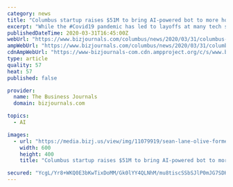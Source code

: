 ```yaml
---
category: news
title: "Columbus startup raises $51M to bring AI-powered bot to more hospitals"
excerpt: "While the #Covid19 pandemic has led to layoffs at many tech startups, this Columbus company just closed a $51M round to expand the reach of its AI-powered bot for administrative healthcare tasks."
publishedDateTime: 2020-03-31T16:45:00Z
webUrl: "https://www.bizjournals.com/columbus/news/2020/03/31/columbus-startup-raises-51m-to-bring-ai-powered.html"
ampWebUrl: "https://www.bizjournals.com/columbus/news/2020/03/31/columbus-startup-raises-51m-to-bring-ai-powered.amp.html"
cdnAmpWebUrl: "https://www-bizjournals-com.cdn.ampproject.org/c/s/www.bizjournals.com/columbus/news/2020/03/31/columbus-startup-raises-51m-to-bring-ai-powered.amp.html"
type: article
quality: 57
heat: 57
published: false

provider:
  name: The Business Journals
  domain: bizjournals.com

topics:
  - AI

images:
  - url: "https://media.bizj.us/view/img/11079919/sean-lane-olive-former-crosschx*600xx749-500-0-297.png"
    width: 600
    height: 400
    title: "Columbus startup raises $51M to bring AI-powered bot to more hospitals"

secured: "YcgL/Yr8+WKQ0E3bKwTixDoMM/Gk0lYY4QLNhM/mu8tiscSSbSJlP0mJG7SDHUfhhsmjW1fvS36R2mEsCedp8+83EUICDuHRC51cyS5P0NhNFZGU/V8os9iTkkqlSWvmyPLYOHDxpCj0anbCE1gRXNcOl1QSYuvhFnWyqmvcrHZpVDw6Sjfok/kdnas/RFkwQw813aIXPrWsJokukSWa2tu6uUuyXaZqykQ/KY38rjoCr+7S3IEFBa5L5THLfW5pvd/TBi4R/KTuY/ogrN1kR8rC0G7iT9oxwI0tT95NpGdot6td9CDEIpVOQXhgVvnknTVPX3KGYbfxk5XAW8U3MV6ap7Mpd4IPhBrOsMV4+uSPVFTNeJjRwJ97fwjxttmI+zPmhLj4Re5IOuBqyeAkfjBxdH0sNEw9Bhd/mM6fBNCbLm2aablCWtv62NkVGafOwFA2P/gIFgB3BkXLerAI55INNkIkeSs6+dc74qgbM1Y=;6JlHqqUipURG176l78LEVg=="
---
```


